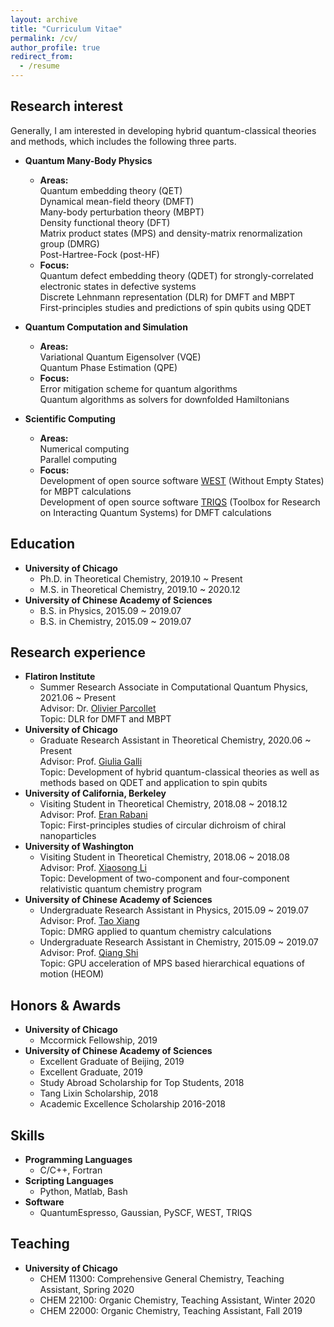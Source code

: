 ```yaml
---
layout: archive
title: "Curriculum Vitae"
permalink: /cv/
author_profile: true
redirect_from:
  - /resume
---
```


<!-- {% include base_path %}

[<span style="color:navy">[Download CV]</span>](http://sekwonlee.github.io/files/cv.pdf) -->

<h2> Research interest </h2> 
Generally, I am interested in developing hybrid quantum-classical theories and methods, which includes the following three parts.

* <b>Quantum Many-Body Physics</b>
  * <b>Areas:</b> <br>
    Quantum embedding theory (QET) <br>
    Dynamical mean-field theory (DMFT) <br>
    Many-body perturbation theory (MBPT) <br>
    Density functional theory (DFT) <br>
    Matrix product states (MPS) and density-matrix renormalization group (DMRG) <br>
    Post-Hartree-Fock (post-HF)
  * <b>Focus:</b> <br>
    Quantum defect embedding theory (QDET) for strongly-correlated electronic states in defective systems <br>
    Discrete Lehnmann representation (DLR) for DMFT and MBPT <br>
    First-principles studies and predictions of spin qubits using QDET
    
* <b>Quantum Computation and Simulation </b>
  * <b>Areas:</b> <br>
    Variational Quantum Eigensolver (VQE) <br>
    Quantum Phase Estimation (QPE) <br>
  * <b>Focus:</b> <br>
    Error mitigation scheme for quantum algorithms <br>
    Quantum algorithms as solvers for downfolded Hamiltonians
    
* <b>Scientific Computing</b>
  * <b>Areas:</b> <br>
    Numerical computing <br>
    Parallel computing
  * <b>Focus:</b> <br>
    Development of open source software [WEST](http://www.west-code.org) (Without Empty States) for MBPT calculations <br>
    Development of open source software [TRIQS](https://triqs.github.io/triqs/latest) (Toolbox for Research on Interacting Quantum Systems) for DMFT calculations

<h2> Education </h2>

* <b>University of Chicago</b> 
  * Ph.D. in Theoretical Chemistry, 2019.10 ~ Present <br>
  * M.S. in Theoretical Chemistry, 2019.10 ~ 2020.12 <br>
* <b>University of Chinese Academy of Sciences</b> 
  * B.S. in Physics, 2015.09 ~ 2019.07 <br>
  * B.S. in Chemistry, 2015.09 ~ 2019.07 <br>

<h2> Research experience </h2>

* <b>Flatiron Institute</b>
  * Summer Research Associate in Computational Quantum Physics,  2021.06 ~ Present <br>
  Advisor: Dr. [Olivier Parcollet]("https://www.simonsfoundation.org/people/olivier-parcollet") <br>
  Topic: DLR for DMFT and MBPT
* <b>University of Chicago</b> 
  * Graduate Research Assistant in Theoretical Chemistry, 2020.06 ~ Present <br>
  Advisor: Prof. [Giulia Galli](https://galligroup.uchicago.edu/People/galli.php) <br>
  Topic: Development of hybrid quantum-classical theories as well as methods based on QDET and application to spin qubits
* <b>University of California, Berkeley</b>
  * Visiting Student in Theoretical Chemistry,  2018.08 ~ 2018.12 <br>
  Advisor: Prof. [Eran Rabani](http://www.cchem.berkeley.edu/ergrp/#/eran) <br>
  Topic: First-principles studies of circular dichroism of chiral nanoparticles
* <b>University of Washington</b> 
  * Visiting Student in Theoretical Chemistry,  2018.06 ~ 2018.08 <br>
  Advisor: Prof. [Xiaosong Li](https://chem.washington.edu/people/xiaosong-li) <br>
  Topic: Development of two-component and four-component relativistic quantum chemistry program 
* <b>University of Chinese Academy of Sciences</b> 
  * Undergraduate Research Assistant in Physics, 2015.09 ~ 2019.07 <br>
  Advisor: Prof. [Tao Xiang](http://txiang.iphy.ac.cn) <br>
  Topic: DMRG applied to quantum chemistry calculations 
  * Undergraduate Research Assistant in Chemistry, 2015.09 ~ 2019.07 <br>
  Advisor: Prof. [Qiang Shi](https://www.researchgate.net/profile/Qiang-Shi-5) <br>
  Topic: GPU acceleration of MPS based hierarchical equations of motion (HEOM) 

<h2> Honors & Awards </h2>

* <b>University of Chicago</b> 
  * Mccormick Fellowship, 2019
* <b>University of Chinese Academy of Sciences</b> 
  * Excellent Graduate of Beijing, 2019
  * Excellent Graduate, 2019
  * Study Abroad Scholarship for Top Students, 2018
  * Tang Lixin Scholarship, 2018
  * Academic Excellence Scholarship 2016-2018


<!-- * <b>2021 Microsoft Research PhD Fellowship</b>, 2021~2023 -->

<!-- Publications
======
  <ul>{% for post in site.publications reversed %}
    {% include archive-single-cv.html %}
  {% endfor %}</ul> -->

<h2> Skills </h2>

* <b>Programming Languages</b> 
  * C/C++, Fortran
* <b>Scripting Languages</b> 
  * Python, Matlab, Bash
* <b>Software</b> 
  * QuantumEspresso, Gaussian, PySCF, WEST, TRIQS

<h2> Teaching </h2>

* <b>University of Chicago</b> 
  * CHEM 11300: Comprehensive General Chemistry, Teaching Assistant, Spring 2020
  * CHEM 22100: Organic Chemistry, Teaching Assistant, Winter 2020
  * CHEM 22000: Organic Chemistry, Teaching Assistant, Fall 2019
